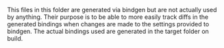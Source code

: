 This files in this folder are generated via bindgen but are not actually used by anything. Their purpose is to be able to more easily track diffs in the generated bindings when changes are made to the settings provided to bindgen. The actual bindings used are generated in the target folder on build.
